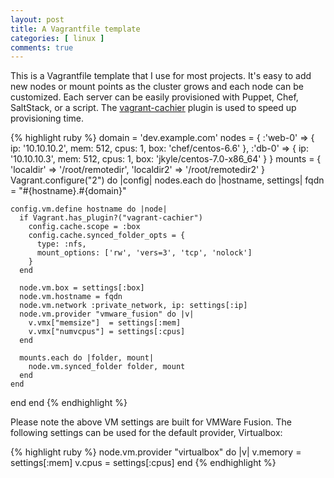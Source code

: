 ```yaml
---
layout: post
title: A Vagrantfile template
categories: [ linux ]
comments: true
---
```

This is a Vagrantfile template that I use for most projects.  It's easy to add new nodes or mount points as the cluster grows and each node can be customized.  Each server can be easily provisioned with Puppet, Chef, SaltStack, or a script.  The [vagrant-cachier](https://github.com/fgrehm/vagrant-cachier) plugin is used to speed up provisioning time.

<!--more-->

{% highlight ruby %}
domain = 'dev.example.com'
nodes = {
  :'web-0' => {
    ip:   '10.10.10.2',
    mem:  512,
    cpus: 1,
    box:  'chef/centos-6.6'
  },
  :'db-0' => {
    ip:   '10.10.10.3',
    mem:  512,
    cpus: 1,
    box:  'jkyle/centos-7.0-x86_64'
  }
}
mounts = {
  'localdir'  => '/root/remotedir',
  'localdir2' => '/root/remotedir2'
}
Vagrant.configure("2") do |config|
  nodes.each do |hostname, settings|
    fqdn = "#{hostname}.#{domain}"

    config.vm.define hostname do |node|
      if Vagrant.has_plugin?("vagrant-cachier")
        config.cache.scope = :box
        config.cache.synced_folder_opts = {
          type: :nfs,
          mount_options: ['rw', 'vers=3', 'tcp', 'nolock']
        }
      end

      node.vm.box = settings[:box]
      node.vm.hostname = fqdn
      node.vm.network :private_network, ip: settings[:ip]
      node.vm.provider "vmware_fusion" do |v|
        v.vmx["memsize"]  = settings[:mem]
        v.vmx["numvcpus"] = settings[:cpus]
      end

      mounts.each do |folder, mount|
        node.vm.synced_folder folder, mount
      end
    end
  end
end
{% endhighlight %}

Please note the above VM settings are built for VMWare Fusion.  The following settings can be used for the default provider, Virtualbox:

{% highlight ruby %}
node.vm.provider "virtualbox" do |v|
  v.memory  = settings[:mem]
  v.cpus    = settings[:cpus]
end
{% endhighlight %}

